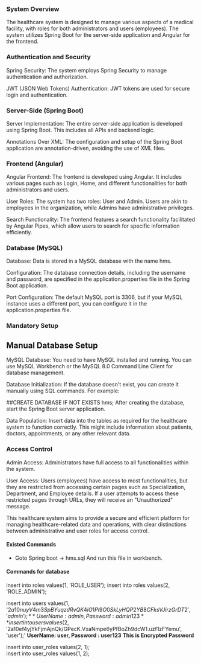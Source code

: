 ### System Overview

The healthcare system is designed to manage various aspects of a medical facility, with roles for both administrators and users (employees). The system utilizes Spring Boot for the server-side application and Angular for the frontend.

### Authentication and Security

Spring Security: The system employs Spring Security to manage authentication and authorization.

JWT (JSON Web Tokens) Authentication: JWT tokens are used for secure login and authentication.

### Server-Side (Spring Boot)
Server Implementation: The entire server-side application is developed using Spring Boot. This includes all APIs and backend logic.

Annotations Over XML: The configuration and setup of the Spring Boot application are annotation-driven, avoiding the use of XML files.

### Frontend (Angular)
Angular Frontend: The frontend is developed using Angular. It includes various pages such as Login, Home, and different functionalities for both administrators and users.

User Roles: The system has two roles: User and Admin. Users are akin to employees in the organization, while Admins have administrative privileges.

Search Functionality: The frontend features a search functionality facilitated by Angular Pipes, which allow users to search for specific information efficiently.

### Database (MySQL)
Database: Data is stored in a MySQL database with the name hms.

Configuration: The database connection details, including the username and password, are specified in the application.properties file in the Spring Boot application.

Port Configuration: The default MySQL port is 3306, but if your MySQL instance uses a different port, you can configure it in the application.properties file.

### Mandatory Setup
## Manual Database Setup
MySQL Database: You need to have MySQL installed and running. You can use MySQL Workbench or the MySQL 8.0 Command Line Client for database management.

Database Initialization: If the database doesn't exist, you can create it manually using SQL commands. For example:

##CREATE DATABASE IF NOT EXISTS hms;
After creating the database, start the Spring Boot server application.

Data Population: Insert data into the tables as required for the healthcare system to function correctly. This might include information about patients, doctors, appointments, or any other relevant data.

### Access Control
Admin Access: Administrators have full access to all functionalities within the system.

User Access: Users (employees) have access to most functionalities, but they are restricted from accessing certain pages such as Specialization, Department, and Employee details. If a user attempts to access these restricted pages through URLs, they will receive an "Unauthorized" message.

This healthcare system aims to provide a secure and efficient platform for managing healthcare-related data and operations, with clear distinctions between administrative and user roles for access control.

#### Existed Commands
- Goto Spring boot -> hms.sql And run this file in workbench.

#### Commands for database

insert into roles values(1, 'ROLE_USER');
insert into roles values(2, 'ROLE_ADMIN');

insert into users values(1, '$2a$10$nuyV4m3SpBYuqzdRvQK4iO1PI9O0SkLyHQP2YB8CFksVJirzGrDT2', 'admin'); **UserName: admin, Password : admin123**
insert into users values(2, '$2a$10$ef4yjYkFjmAjnQk/GPecK.VxaNmpe6yPfBoZh9dcW1.uzf1zFYemu', 'user');' **UserName: user, Password : user123**
**This is Encrypted Password**


insert into user_roles values(2, 1);<br>
insert into user_roles values(1, 2);<br>